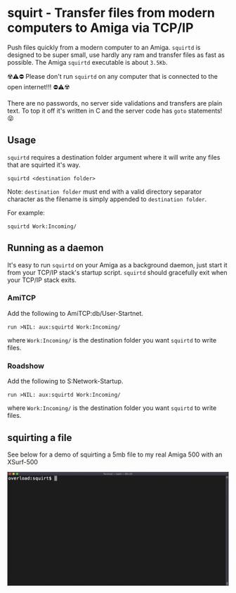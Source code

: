 # squirt - Transfer files from modern computers to Amiga via TCP/IP

Push files quickly from a modern computer to an Amiga. `squirtd` is designed to be super small, use hardly any ram and transfer files as fast as possible. The Amiga `squirtd` executable is about `3.5Kb`.

:radioactive::warning::no_entry: Please don't run `squirtd` on any computer that is connected to the open internet!!! :no_entry::warning::radioactive:

There are no passwords, no server side validations and transfers are plain text. To top it off it's written in C and the server code has `goto` statements! :stuck_out_tongue_closed_eyes:

## Usage

`squirtd` requires a destination folder argument where it will write any files that are squirted it's way.

    squirtd <destination folder>

Note: `destination folder` must end with a valid directory separator character as the filename is simply appended to `destination folder`. 

For example:

    squirtd Work:Incoming/

## Running as a daemon

It's easy to run `squirtd` on your Amiga as a background daemon, just start it from your TCP/IP stack's startup script. `squirtd` should gracefully exit when your TCP/IP stack exits.

### AmiTCP
Add the following to AmiTCP:db/User-Startnet.

    run >NIL: aux:squirtd Work:Incoming/
    
where `Work:Incoming/` is the destination folder you want `squirtd` to write files.
    
### Roadshow
Add the following to S:Network-Startup.

    run >NIL: aux:squirtd Work:Incoming/

where `Work:Incoming/` is the destination folder you want `squirtd` to write files.

## squirting a file

See below for a demo of squirting a 5mb file to my real Amiga 500 with an XSurf-500

![](demo.gif)
